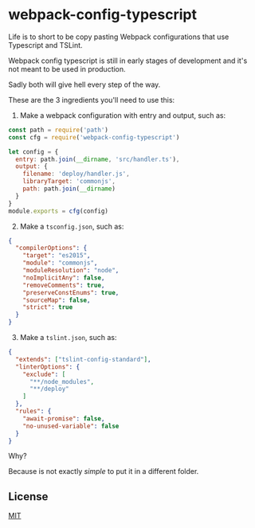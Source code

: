 # webpack-config-typescript

Life is to short to be copy pasting Webpack configurations that use Typescript and TSLint.

Webpack config typescript is still in early stages of development and it's not meant to be used in production.

Sadly both will give hell every step of the way.

These are the 3 ingredients you'll need to use this:

1. Make a webpack configuration with entry and output, such as:

```javascript
const path = require('path')
const cfg = require('webpack-config-typescript')

let config = {
  entry: path.join(__dirname, 'src/handler.ts'),
  output: {
    filename: 'deploy/handler.js',
    libraryTarget: 'commonjs',
    path: path.join(__dirname)
  }
}
module.exports = cfg(config)

```

2. Make a `tsconfig.json`, such as:

```json
{
  "compilerOptions": {
    "target": "es2015",
    "module": "commonjs",
    "moduleResolution": "node",
    "noImplicitAny": false,
    "removeComments": true,
    "preserveConstEnums": true,
    "sourceMap": false,
    "strict": true
  }
}
```

3. Make a `tslint.json`, such as:

```json
{
  "extends": ["tslint-config-standard"],
  "linterOptions": {
    "exclude": [
      "**/node_modules",
      "**/deploy"
    ]
  },
  "rules": {
    "await-promise": false,
    "no-unused-variable": false
  }
}
```

Why?

Because is not exactly *simple* to put it in a different folder.

## License

[MIT](http://www.opensource.org/licenses/mit-license.php)
